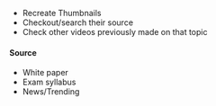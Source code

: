 - Recreate Thumbnails 
- Checkout/search their source
- Check other videos previously made on that topic



#### Source
- White paper  
- Exam syllabus  
- News/Trending  